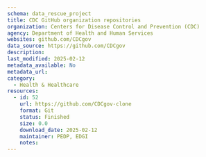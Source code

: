 ```yaml
---
schema: data_rescue_project 
title: CDC GitHub organization repositories
organization: Centers for Disease Control and Prevention (CDC)
agency: Department of Health and Human Services
websites: github.com/CDCgov
data_source: https://github.com/CDCgov
description: 
last_modified: 2025-02-12
metadata_available: No
metadata_url: 
category:
  - Health & Healthcare 
resources:
  - id: 52
    url: https://github.com/CDCgov-clone
    format: Git
    status: Finished
    size: 0.0
    download_date: 2025-02-12
    maintainer: PEDP, EDGI
    notes: 
---
```

